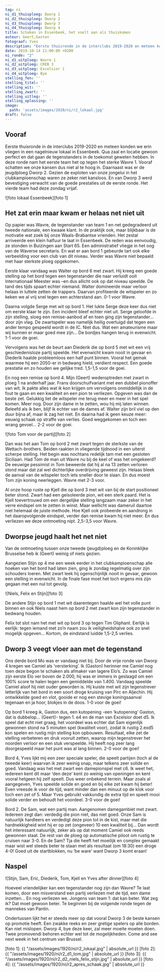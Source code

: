 ```yaml
---
tag: ni
ni_d1_thuisploeg: Dworp 1
ni_d2_thuisploeg: Dworp 2
ni_d3_thuisploeg: Dworp 3
ni_d4_thuisploeg: Dworp 4
title: Schaken in Essenbeek, het voelt aan als thuiskomen
auteur: Geert,Gaston
fotograaf: Yves
description: "Eerste thuisronde in de interclubs 2019-2020 en meteen konden we erin vliegen in een nagelnieuw lokaal in Essenbeek. Qua zaal en locatie gewoon perfect en dat gaan de tegenstanders in de toekomst geweten hebben."
date: 2019-10-14 21:00:00 +0200
ni_ronde: "2"
ni_d1_uitploeg: Wavre 1
ni_d2_uitploeg: CREB 3
ni_d3_uitploeg: Excelsior 1
ni_d4_uitploeg: Bye
stelling_fen: ''
stelling_titel: ''
stelling_wit: ''
stelling_zwart: ''
stelling_uitleg: ''
stelling_oplossing: ''
image:
  path: 'assets/images/1920/ni/r2_lokaal.jpg'
draft: false
---
```

## Vooraf

Eerste thuisronde in de interclubs 2019-2020 en meteen konden we erin vliegen in een nagelnieuw lokaal in Essenbeek. Qua zaal en locatie gewoon perfect en dat gaan de tegenstanders in de toekomst geweten hebben. In deze ronde nam het eerste team het op tegen het sterke Wavre 1. Vooraf schatten we onze kansen dus niet al te hoog in. Daarnaast was er de jeugdploeg Dworp 2. Gezien de exploten van onze jongelui in het clubkampioenschap waren ze zeker niet kansloos. En van Dworp 3 werd bevestiging verwacht van de goede prestaties uit de eerste ronde. Het vierde team had deze zondag vrijaf.<!--more-->

![foto lokaal Essenbeek][foto 1]

## Het zat erin maar kwam er helaas net niet uit

Op papier was Wavre, de tegenstander van team 1 en net gedegradeerd uit tweede nationale, een kwaaie klant. In de praktijk ook, maar blijkbaar is de motivatie wat zoek bij onze Waals-Brabantse vrienden. Het zestal arriveerde een klein halfuur te laat in Essenbeek. De reden was eenvoudig, ze stonden in Buizingen aan Start 65. Een administratief vliegje in het oog van de Waverse secretaris. En wat er aan bord 1 gebeurde tart ook elke verbeelding voor een club van dit niveau. Verder was Wavre niet bepaald met haar sterkste ploeg opgekomen.

Eerste klaar vandaag was Walter op bord 6 met zwart. Hij kreeg een goede stelling op het bord tegen een tegenstander die naar verluidt ooit Internationaal Meester was –en dus allicht ook op dat niveau speelde. De tand des tijds spaart echter niemand. Walter domineerde maar verloor helaas in luttele zetten de trappers. Daarvan profiteerde de witspeler en zo keken we al vrij snel tegen een achterstand aan. 0-1 voor Wavre.

Daarna volgde Serge met wit op bord 1. Het lukte Serge deze keer dus niet om eerste klaar te zijn. Een incident bleef echter niet uit. Serge geloofde in zijn stelling, sloeg een remise-aanbod af en toen ging zijn tegenstander... door zijn vlag. De zwartspeler was namelijk heilig overtuigd dat tegen een ander tempo gespeeld wordt in de IC. Niet dus.  Wat een amateurisme maar wij kunnen er maar goed mee zijn... De bordjes hangen terug in evenwicht. 1-1 voor de goei.

Vervolgens was het de beurt aan Diederik die op bord 5 met wit een vrij geschiedenisloze partij speelde. Het evenwicht kwam nooit in gevaar en Diederik haalde probleemloos een half punt binnen. Vooral het gemak waarmee hij een 2050-er in bedwang hield, verdient respect. Een goede prestatie en zo houden we gelijke tred. 1,5-1,5 voor de goei.

En nog een remise op bord 4. Mijn (Geert) wederoptreden met zwart in ploeg 1 na anderhalf jaar. Frans doorschuifvariant met een dubbel pionoffer van wit. Ik pakte alles wat ik kon krijgen om vervolgens onmiddellijk in de fout te gaan en een kwaliteit en een pion te verliezen. Opgeven was dan de beste zet. Gelukkig liet de witspeler me terug meer en meer in het spel komen. Meer nog. Door zijn dame in te zetten, wou hij mij laten winnen. Beleefd als ik ben, blijf ik echter van de dames af. Walter zijn bril viel op den duur bijna af, maar ik zag het niet. En daarna had ik geen keuze meer: eeuwig schaak op straffe van verlies. Goed weggekomen en toch een wrang gevoel... 2-2 voor de goei.

![foto Tom voor de partij][foto 2]

Dan was het aan Tom op bord 2 met zwart tegen de sterkste van de Wettach-brothers. Beiden raakten in vliegende tijdnood in een uiterst scherpe stelling. Het begin was nochtans redelijk tam met een gesloten Siciliaan. Had Tom de man uit Wavre nu bij de keel of was het omgekeerd? De eeuwige pessimist in Tom beweerde dat hij al na 13 zetten verloren stond maar dat zal wel dichterlijke overdrijving geweest zijn. Helaas bleek de aanval van de witspeler toch iets sneller door te slaan. En dus moest Tom zijn koning neerleggen. Wavre met 2-3 voor.

Al onze hoop ruste op Kjell die op bord 3 met wit van bij de start positioneel beter stond. Zwart had een geïsoleerde pion, wit een sterk paard. Het is Kjell toevertrouwd om een dergelijke stelling langzaam maar zeker in het verre eindspel om te zetten in winst. Maar wellicht was dameruil daartoe niet helemaal de juiste methode. Hoe Kjell ook probeerde en aandrong in het daaropvolgende eindspel, verder dan remise kwam hij niet meer. En dus verliezen we deze ontmoeting nipt. 2,5-3,5 voor Wavre.

## Dworpse jeugd haalt het net niet

Van de ontmoeting tussen onze tweede (jeugd)ploeg en de Koninklijke Brusselse heb ik (Geert) weinig of niets gezien.

Aangezien Stijn op 4 me een week eerder in het clubkampioenschap alle hoeken van het bord had laten zien, ging ik zondag regelmatig over zijn schouders loeren. Met zwart leek hij ogenschijnlijk nooit in gevaar, gewoon een stelling in evenwicht. In de finale fase moet het toch ergens mis zijn gegaan met een nul tot gevolg.

![Niels, Felix en Stijn][foto 3]

De andere Stijn op bord 1 met wit daarentegen haalde wel het volle punt binnen en ook Niels naast hem op bord 2 met zwart kon zijn tegenstander in bedwang houden.

Felix tot slot nam het met wit op bord 3 op tegen Tim Oliphant. Eerlijk is eerlijk: tegen iemand met zo’n naam zou ik veiligheidshalve ook zo snel mogelijk opgeven... Kortom, de eindstand luidde 1,5-2,5 verlies.

## Dworp 3 veegt vloer aan met de tegenstand

Ons derde bord Mo was er vandaag niet bij. Door de vrije ronde van Dworp 4 kregen we Camiel als ‘versterking’. Ik (Gaston) herinner me Camiel nog toen deze begon te schaken als afmaker van lagere Elo’s. Zo was Camiel zijn eerste Elo ver boven de 2.000, hij was er immers in geslaagd om een 100% score te halen tegen een gemiddelde van 1.400. Vandaag speelde Camiel alsof hij niet ouder geworden is. Hij kuiste met wit zijn tegenstrever letterlijk van het bord in een soort droge kruising van Pirc en Aljechin. Hij ontwikkelde goed en vlot, gooide er nog een stevige koningsaanval tegenaan en ja hoor, blokjes in de doos. 1-0 voor de goei!

Op bord 1 kreeg ik, Gaston dus, een kutopening -een ‘kutopening’ Gaston, dat is dubbelop... (Geert)- tegen 1. e4  en de man van Excelsior doet d5. Ik speel dat echt niet graag, het voordeel was echter dat Sam eigenlijk gewonnen stond na 5 minuten spel (kwaliteit voor), zodat ik rustig 2.exd5 kon spelen en rustig mijn stelling kon opbouwen. Resultaat, elke zet de stelling verbeteren en druk vooruit zetten, waarop mijn tegenstrever het noorden verloor en een stuk verspeelde. Hij heeft nog zeer lang doorgespeeld maar het punt was al lang binnen. 2-0 voor de goei!

Bord 4, Yves lijkt mij een zeer speciale speler, die speelt partijen (toch al de tweede keer) waarvan ik zeer weinig snap, maar telkens zeer solide en goed. Vandaag was het met zwart een damepionspel met c6. Ik weet het, iedereen kent dit maar ‘den deze’ kent zo weinig van openingen en kent vooral hetgeen hij zelf speelt. Dus weer onbekend terrein. Maar zoals al aangegeven, Yves speelde solide en goed en bij elke zet kwam hij beter! Even vreesde ik voor de tijd, want minder dan een minuut op de klok voor toch een zet of 5. Maar Yves gebruikt vakkundig de extra tijd en speelt mooi solide verder en behoudt het voordeel. 3-0 voor de goei!

Bord 2. De Sam, wat een partij man. Aangenomen damegambiet met zwart. Iedereen zegt dan: verdedig die pion niet, das niet goed. Onze Sam is natuurlijk hardleers en verdedigt deze pion tot in de kist, maar met die hardnekkigheid wint hij er op zet (ongeveer) 10 een kwaliteit bij... Dan wordt het interessant natuurlijk, zeker als op dat moment Camiel ook reeds gewonnen staat. De rest van de ploeg op automatische piloot om rustig te cruisen naar 3-0. En de Sam? Tja die heeft het moeilijk en complex gemaakt maar wist wel steeds beter te staan met als resultaat (om 18:30) een droge 4-0! Goed uit de startblokken, nu ‘be ware’ want Dworp 3 komt eraan!

## Naspel

![Stijn, Sam, Eric, Diederik, Tom, Kjell en Yves after dinner][foto 4]

Hoeveel vriendelijker kan een tegenstander nog zijn dan Wavre? Te laat komen, door een misverstand een partij verliezen met de tijd, een dame inzetten... En nog verliezen we. Jongens van team 1: dat kan beter. Wat zeg ik? Dat moet gewoon beter. Te beginnen bij de volgende ronde tegen de mannekes van Pantin.

Ondertussen lijkt het er steeds meer op dat vooral Dworp 3 de beste kansen op promotie heeft. Een zwakke reeks en zeer gretige spelers op alle borden. Kan niet mislopen. Dworp 4, bye deze keer, zal meer moeite moeten doen. Twee promovendi behoren echter wel tot de mogelijkheden. Come and see next week in het centrum van Brussel.

[foto 1]: {{ "/assets/images/1920/ni/r2_lokaal.jpg" | absolute_url }}
[foto 2]: {{ "/assets/images/1920/ni/r2_d1_tom.jpg" | absolute_url }}
[foto 3]: {{ "/assets/images/1920/ni/r2_d2_niels_felix_stijn.jpg" | absolute_url }}
[foto 4]: {{ "/assets/images/1920/ni/r2_apres_schaak.jpg" | absolute_url }}
